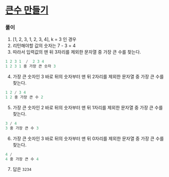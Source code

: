 # [큰수 만들기](https://programmers.co.kr/learn/courses/30/lessons/42883)

### 풀이

1. [1, 2, 3, 1, 2, 3, 4], k = 3 인 경우
2. 리턴해야할 값의 숫자는 7 - 3 = 4
3. 따라서 입력값의 맨 뒤 3자리를 제외한 문자열 중 가장 큰 수를 찾는다.

```java
1 2 3 1  /  2 3 4
1 2 3 1 중 가장 큰 숫자 3
```

4. 가장 큰 숫자인 3 바로 뒤의 숫자부터 맨 뒤 2자리를 제외한 문자열 중 가장 큰 수를 찾는다.

```java
1 2 / 3 4
1 2 중 가장 큰 수 2
```

5. 가장 큰 숫자인 2 바로 뒤의 숫자부터 맨 뒤 1자리를 제외한 문자열 중 가장 큰 수를 찾는다.

```java
3 / 4
3 중 가장 큰 수 3
```

6. 가장 큰 숫자인 3 바로 뒤의 숫자부터 맨 뒤 0자리를 제외한 문자열 중 가장 큰 수를 찾는다.

```java
4 / 
4 중 가장 큰 수 4
```

7. 답은 `3234`